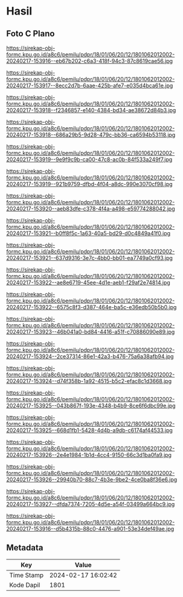# Hasil

## Foto C Plano

https://sirekap-obj-formc.kpu.go.id/a8c6/pemilu/pdpr/18/01/06/20/12/1801062012002-20240217-153916--eb67b202-c6a3-418f-94c3-87c8619cae56.jpg

https://sirekap-obj-formc.kpu.go.id/a8c6/pemilu/pdpr/18/01/06/20/12/1801062012002-20240217-153917--8ecc2d7b-6aae-425b-afe7-e035d4bca61e.jpg

https://sirekap-obj-formc.kpu.go.id/a8c6/pemilu/pdpr/18/01/06/20/12/1801062012002-20240217-153918--f2346857-e140-4384-bd34-ae38672d84b3.jpg

https://sirekap-obj-formc.kpu.go.id/a8c6/pemilu/pdpr/18/01/06/20/12/1801062012002-20240217-153918--686a29b5-9d28-479c-bb36-ca6594b53118.jpg

https://sirekap-obj-formc.kpu.go.id/a8c6/pemilu/pdpr/18/01/06/20/12/1801062012002-20240217-153919--9e9f9c9b-ca00-47c8-ac0b-84f533a249f7.jpg

https://sirekap-obj-formc.kpu.go.id/a8c6/pemilu/pdpr/18/01/06/20/12/1801062012002-20240217-153919--921b9759-dfbd-4f04-a8dc-990e3070cf98.jpg

https://sirekap-obj-formc.kpu.go.id/a8c6/pemilu/pdpr/18/01/06/20/12/1801062012002-20240217-153920--aeb83dfe-c378-4f4a-a498-e59774288042.jpg

https://sirekap-obj-formc.kpu.go.id/a8c6/pemilu/pdpr/18/01/06/20/12/1801062012002-20240217-153921--b0ff8f5c-1a63-40a5-bd29-d0c4849a41f0.jpg

https://sirekap-obj-formc.kpu.go.id/a8c6/pemilu/pdpr/18/01/06/20/12/1801062012002-20240217-153921--637d9316-3e7c-4bb0-bb01-ea7749a0cf93.jpg

https://sirekap-obj-formc.kpu.go.id/a8c6/pemilu/pdpr/18/01/06/20/12/1801062012002-20240217-153922--ae8e6719-45ee-4d1e-aeb1-f29af2e74814.jpg

https://sirekap-obj-formc.kpu.go.id/a8c6/pemilu/pdpr/18/01/06/20/12/1801062012002-20240217-153922--6575c8f3-d387-464e-ba5c-e36edb50b5b0.jpg

https://sirekap-obj-formc.kpu.go.id/a8c6/pemilu/pdpr/18/01/06/20/12/1801062012002-20240217-153923--46b041a0-bd84-4416-a51f-c70886090e89.jpg

https://sirekap-obj-formc.kpu.go.id/a8c6/pemilu/pdpr/18/01/06/20/12/1801062012002-20240217-153924--2ce37314-86e1-42a3-b476-75a6a38afb94.jpg

https://sirekap-obj-formc.kpu.go.id/a8c6/pemilu/pdpr/18/01/06/20/12/1801062012002-20240217-153924--d74f358b-1a92-4515-b5c2-efac8c1d3668.jpg

https://sirekap-obj-formc.kpu.go.id/a8c6/pemilu/pdpr/18/01/06/20/12/1801062012002-20240217-153925--043b867f-193e-4348-b4b9-8ce6f6dbc99e.jpg

https://sirekap-obj-formc.kpu.go.id/a8c6/pemilu/pdpr/18/01/06/20/12/1801062012002-20240217-153925--668d1fb1-5428-4d4b-a9db-c6174af44533.jpg

https://sirekap-obj-formc.kpu.go.id/a8c6/pemilu/pdpr/18/01/06/20/12/1801062012002-20240217-153926--2e4e1984-1b1d-4cc4-9150-66c3d1ba0fa9.jpg

https://sirekap-obj-formc.kpu.go.id/a8c6/pemilu/pdpr/18/01/06/20/12/1801062012002-20240217-153926--29940b70-88c7-4b3e-9be2-4ce0ba8f36e6.jpg

https://sirekap-obj-formc.kpu.go.id/a8c6/pemilu/pdpr/18/01/06/20/12/1801062012002-20240217-153927--dfda7374-7205-4d5e-a54f-03499a664bc9.jpg

https://sirekap-obj-formc.kpu.go.id/a8c6/pemilu/pdpr/18/01/06/20/12/1801062012002-20240217-153916--d5b4315b-88c0-4476-a901-53e34def49ae.jpg


## Metadata

| Key        | Value               |
| ---------- | ------------------- |
| Time Stamp | 2024-02-17 16:02:42 |
| Kode Dapil | 1801                |



